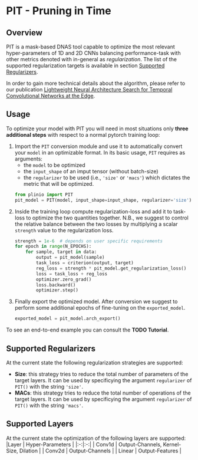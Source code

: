 # PIT - Pruning in Time

## Overview
PIT is a mask-based DNAS tool capable to optimize the most relevant hyper-parameters of 1D and 2D CNNs balancing performance-task with other metrics denoted with in-general as *regularization*.
The list of the supported regularization targets is available in section [Supported Regularizers](#supported-regularizers).

In order to gain more technical details about the algorithm, please refer to our publication [Lightweight Neural Architecture Search for Temporal Convolutional Networks at the Edge](https://ieeexplore.ieee.org/abstract/document/9782512).

## Usage
To optimize your model with PIT you will need in most situations only **three additional steps** with respect to a normal pytorch training loop:
1. Import the `PIT` conversion module and use it to automatically convert your `model` in an optimizable format. In its basic usage, `PIT` requires as arguments:
    - the `model` to be optimized
    - the `input_shape` of an imput tensor (without batch-size)
    - the `regularizer` to be used (i.e., `'size'` or `'macs'`) which dictates the metric that will be optimized.
    ```python
    from plinio import PIT
    pit_model = PIT(model, input_shape=input_shape, regularizer='size')
    ```
2. Inside the training loop compute regularization-loss and add it to task-loss to optimize the two quantities together. N.B., we suggest to control the relative balance between the two losses by multiplying a scalar `strength` value to the regularization loss.
    ```python
    strength = 1e-6  # depends on user specific requirements
    for epoch in range(N_EPOCHS):
        for sample, target in data:
            output = pit_model(sample)
            task_loss = criterion(output, target)
            reg_loss = strength * pit_model.get_regularization_loss()
            loss = task_loss + reg_loss
            optimizer.zero_grad()
            loss.backward()
            optimizer.step()
    ```
3. Finally export the optimized model. After conversion we suggest to perform some additional epochs of fine-tuning on the `exported_model`.
    ```python
    exported_model = pit_model.arch_export()
    ```

To see an end-to-end example you can consult the **TODO Tutorial**.

## Supported Regularizers
At the current state the following regularization strategies are supported:
- **Size**: this strategy tries to reduce the total number of parameters of the target layers. It can be used by specificying the argument `regularizer` of `PIT()` with the string `'size'`.
- **MACs**: this strategy tries to reduce the total number of operations of the target layers. It can be used by specificying the argument `regularizer` of `PIT()` with the string `'macs'`.

## Supported Layers
At the current state the optimization of the following layers are supported:
|Layer   | Hyper-Parameters  |
|:-:|:-:|
| Conv1d  | Output-Channels, Kernel-Size, Dilation |
| Conv2d  | Output-Channels  |
| Linear  | Output-Features  |